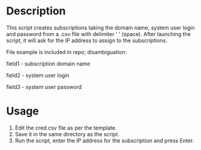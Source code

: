 # Description
This script creates subscriptions taking the domain name, system user login and password from a .csv file with delimiter ' ' (space).
After launching the script, it will ask for the IP address to assign to the subscriptions.

File example is included in repo; disambiguation:

field1 - subscription domain name

field2 - system user login

field3 - system user password

# Usage
1. Edit the cred.csv file as per the template.
2. Save it in the same directory as the script.
3. Run the script, enter the IP address for the subscription and press Enter.
